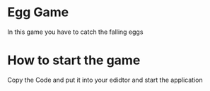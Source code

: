 # Egg Game
In this game you have to catch the falling eggs
# How to start the game
Copy the Code and put it into your edidtor and start the application
